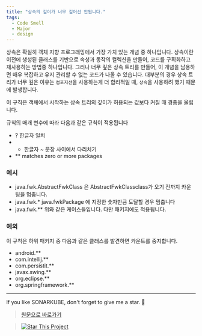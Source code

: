 ```yaml
---
title: "상속의 깊이가 너무 깊어선 안됩니다."
tags:
  - Code Smell
  - Major
  - design
---
```


상속은 확실히 객체 지향 프로그래밍에서 가장 가치 있는 개념 중 하나입니다.
상속이란 이전에 생성된 클래스를 기반으로 속성과 동작의 컬렉션을 만들어, 코드를 구획화하고 재사용하는 방법중 하나입니다.
그러나 너무 깊은 상속 트리를 만들어, 이 개념을 남용하면 매우 복잡하고 유지 관리할 수 없는 코드가 나올 수 있습니다.
대부분의 경우 상속 트리가 너무 깊은 이유는 `컴포지션`을 사용하는게 더 합리적일 때, `상속`을 사용하려 했기 때문에 발생합니다.

이 규칙은 객체에서 시작하는 상속 트리의 깊이가 허용되는 값보다 커질 때 경종을 울립니다.

규칙의 매개 변수에 따라 다음과 같은 규칙이 적용됩니다

- ? 한글자 일치
- - 한글자 ~ 문장 사이에서 다리치기
- \*\* matches zero or more packages

### 예시

- java.fwk.AbstractFwkClass 은 AbstractFwkClassclass가 오기 전까지 카운팅을 멈춥니다.
- java.fwk.\* java.fwkPackage 에 지정한 숫자만큼 도달할 경우 멈춥니다
- java.fwk.\*\* 위와 같은 케이스들입니다. 다만 패키지에도 적용됩니다.

### 예외

이 규칙은 하위 패키지 중 다음과 같은 클래스를 발견하면 카운트를 중지합니다.

- android.\*\*
- com.intellij.\*\*
- com.persistit.\*\*
- javax.swing.\*\*
- org.eclipse.\*\*
- org.springframework.\*\*

---

If you like SONARKUBE, don't forget to give me a star. :star2:

> [원문으로 바로가기](https://rules.sonarsource.com/java/tag/design/RSPEC-110)

> [![Star This Project](https://img.shields.io/github/stars/kantabile/sonarkube.svg?label=Stars&style=social)](https://github.com/kantabile/sonarkube)

```

```
